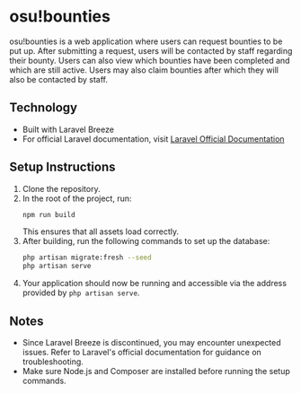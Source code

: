 # osu!bounties

osu!bounties is a web application where users can request bounties to be put up. After submitting a request, users will be contacted by staff regarding their bounty. Users can also view which bounties have been completed and which are still active. Users may also claim bounties after which they will also be contacted by staff.

## Technology

- Built with Laravel Breeze
- For official Laravel documentation, visit [Laravel Official Documentation](https://laravel.com/docs)

## Setup Instructions

1. Clone the repository.
2. In the root of the project, run:
   ```bash
   npm run build
   ```
   This ensures that all assets load correctly.
3. After building, run the following commands to set up the database:
   ```bash
   php artisan migrate:fresh --seed
   php artisan serve
   ```
4. Your application should now be running and accessible via the address provided by `php artisan serve`.

## Notes

- Since Laravel Breeze is discontinued, you may encounter unexpected issues. Refer to Laravel's official documentation for guidance on troubleshooting.
- Make sure Node.js and Composer are installed before running the setup commands.
